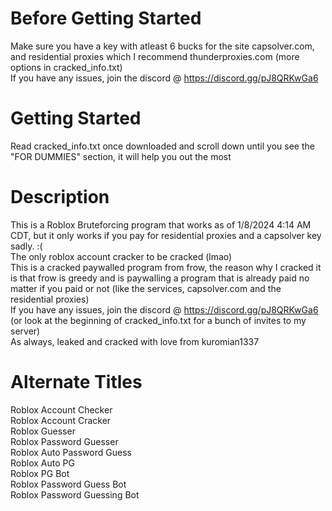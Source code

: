 # Before Getting Started
Make sure you have a key with atleast 6 bucks for the site capsolver.com, and residential proxies which I recommend thunderproxies.com (more options in cracked_info.txt)\
If you have any issues, join the discord @ https://discord.gg/pJ8QRKwGa6
# Getting Started
Read cracked_info.txt once downloaded and scroll down until you see the "FOR DUMMIES" section, it will help you out the most
# Description
This is a Roblox Bruteforcing program that works as of 1/8/2024 4:14 AM CDT, but it only works if you pay for residential proxies and a capsolver key sadly. :(\
The only roblox account cracker to be cracked (lmao)\
This is a cracked paywalled program from frow, the reason why I cracked it is that frow is greedy and is paywalling a program that is already paid no matter if you paid or not (like the services, capsolver.com and the residential proxies)\
If you have any issues, join the discord @ https://discord.gg/pJ8QRKwGa6 (or look at the beginning of cracked_info.txt for a bunch of invites to my server)\
As always, leaked and cracked with love from kuromian1337
# Alternate Titles
Roblox Account Checker \
Roblox Account Cracker \
Roblox Guesser \
Roblox Password Guesser \
Roblox Auto Password Guess \
Roblox Auto PG \
Roblox PG Bot \
Roblox Password Guess Bot \
Roblox Password Guessing Bot
